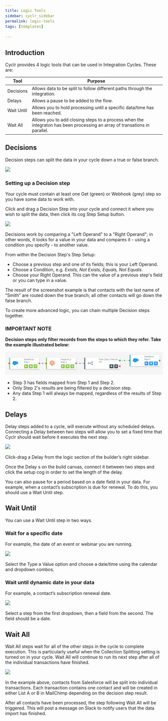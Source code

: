 ```yaml
---
title: Logic Tools
sidebar: cyclr_sidebar
permalink: logic-tools
tags: [templates]

---
```


## Introduction

Cyclr provides 4 logic tools that can be used in Integration Cycles.  These are:

| Tool | Purpose |
| --- | --- |
| Decisions | Allows data to be split to follow different paths through the integration. |
| Delays | Allows a pause to be added to the flow. |
| Wait Until | Allows you to hold processing until a specific data/time has been reached. |
| Wait All | Allows you to add closing steps to a process when the integraton has been processing an array of transations in parallel. |

## Decisions

Decision steps can split the data in your cycle down a true or false branch.

![](./images/decision-example.png)

### Setting up a Decision step

Your cycle must contain at least one Get (green) or Webhook (grey) step so you have some data to work with.

Click and drag a Decision Step into your cycle and connect it where you wish to split the data, then click its cog Step Setup button.

![](./images/decision.png)

Decisions work by comparing a "Left Operand" to a "Right Operand"; in other words, it looks for a value in your data and compares it - using a condition you specify - to another value.

From within the Decision Step's Step Setup:

*   Choose a previous step and one of its fields; this is your Left Operand.
*   Choose a Condition, e.g. _Exists, Not Exists, Equals, Not Equals_.
*   Choose your Right Operand. This can the value of a previous step's field or you can type in a value.

The result of the screenshot example is that contacts with the last name of “Smith” are routed down the true branch; all other contacts will go down the false branch.

To create more advanced logic, you can chain multiple Decision steps together.

### IMPORTANT NOTE

**Decision steps only filter records from the steps to which they refer.  Take the example illustrated below:**

![](./images/example-decision.png)

* Step 3 has fields mapped from Step 1 and Step 2.
* Only Step 2's results are being filtered by a decision step.
* Any data Step 1 will always be mapped, regardless of the results of Step 2.

## Delays

Delay steps added to a cycle, will execute without any scheduled delays. Connecting a Delay between two steps will allow you to set a fixed time that Cyclr should wait before it executes the next step.

![](./images/delay.png)

Click-drag a Delay from the logic section of the builder’s right sidebar.

Once the Delay s on the build canvas, connect it between two steps and click the setup cog in order to set the length of the delay.

You can also pause for a period based on a date field in your data. For example, when a contact’s subscription is due for renewal. To do this, you should use a Wait Until step.

## Wait Until

You can use a Wait Until step in two ways.

### Wait for a specific date

For example, the date of an event or webinar you are running.

![](./images/wait-until-fixed-date.png)

Select the Type a Value option and choose a date/time using the calendar and dropdown combos.

### Wait until dynamic date in your data

For example, a contact’s subscription renewal date.

![](./images/wait-until-dynamic-date.png)

Select a step from the first dropdown, then a field from the second. The field should be a date.

## Wait All

Wait All steps wait for all of the other steps in the cycle to complete execution. This is particularly useful when the Collection Splitting setting is turned on in your cycle. Wait All will continue to run its next step after all of the individual transactions have finished.

![](./images/wait-all-example.png)

In the example above, contacts from Salesforce will be split into individual transactions. Each transaction contains one contact and will be created in either List A or B in MailChimp depending on the decision step result.

After all contacts have been processed, the step following Wait All will be triggered. This will post a message on Slack to notify users that the data import has finished.
